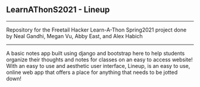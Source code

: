 ## LearnAThonS2021 - Lineup


---

Repository for the Freetail Hacker Learn-A-Thon Spring2021 project done by Neal Gandhi, Megan Vu, Abby East, and Alex Habich


---

A basic notes app built using django and bootstrap here to help students organize their thoughts and notes for classes on an easy to access website! With an easy to use and aesthetic user interface, Lineup, is an easy to use, online web app that offers a place for anything that needs to be jotted down!
